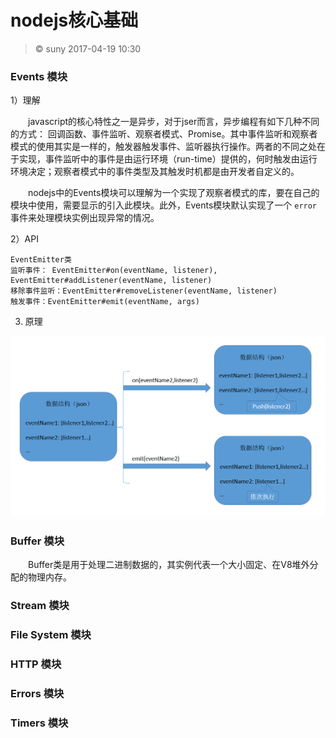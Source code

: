 # nodejs核心基础

> &copy; suny 2017-04-19 10:30


### Events 模块

1）理解

　　javascript的核心特性之一是异步，对于jser而言，异步编程有如下几种不同的方式： 回调函数、事件监听、观察者模式、Promise。其中事件监听和观察者模式的使用其实是一样的，触发器触发事件、监听器执行操作。两者的不同之处在于实现，事件监听中的事件是由运行环境（run-time）提供的，何时触发由运行环境决定；观察者模式中的事件类型及其触发时机都是由开发者自定义的。

　　nodejs中的Events模块可以理解为一个实现了观察者模式的库，要在自己的模块中使用，需要显示的引入此模块。此外，Events模块默认实现了一个 `error` 事件来处理模块实例出现异常的情况。

2）API

    EventEmitter类
    监听事件： EventEmitter#on(eventName, listener), EventEmitter#addListener(eventName, listener)
    移除事件监听：EventEmitter#removeListener(eventName, listener)
    触发事件：EventEmitter#emit(eventName, args)

3) 原理

![观察者模式数据结构图解](./images/pubsub-data-structure.png)


### Buffer 模块

　　Buffer类是用于处理二进制数据的，其实例代表一个大小固定、在V8堆外分配的物理内存。

### Stream 模块

### File System 模块

### HTTP 模块

### Errors 模块

### Timers 模块